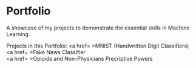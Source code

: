 # Portfolio
 A showcase of my projects to demonstrate the essential skills in Machine Learning.
 
 Projects in this Portfolio:
 <a href= >MNIST (Handwritten Digit Classifiers)</a> <br>
 <a href= >Fake News Classifier</a> <br>
 <a href= >Opioids and Non-Physicians Precriptive Powers</a> <br>
 
 
 

